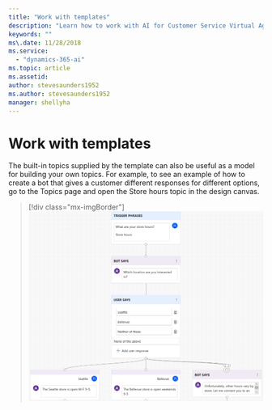 ```yaml
---
title: "Work with templates"
description: "Learn how to work with AI for Customer Service Virtual Agent templates."
keywords: ""
ms\.date: 11/28/2018
ms.service:
  - "dynamics-365-ai"
ms.topic: article
ms.assetid: 
author: stevesaunders1952
ms.author: stevesaunders1952
manager: shellyha
---
```


# Work with templates

The built-in topics supplied by the template can also be useful as a model for building your own topics. For example, to see an example of how to create a bot that gives a customer different responses for different options, go to the Topics page and open the Store hours topic in the design canvas.

   > [!div class="mx-imgBorder"]
   > ![Store hours topic](media/create-bot-1-1.PNG)